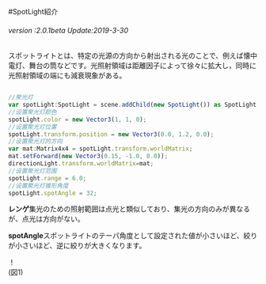 #SpotLight紹介

###### *version :2.0.1beta   Update:2019-3-30*

スポットライトとは、特定の光源の方向から射出される光のことで、例えば懐中電灯、舞台の筒などです。光照射領域は距離因子によって徐々に拡大し，同時に光照射領域の端にも減衰現象がある。


```typescript

//聚光灯
var spotLight:SpotLight = scene.addChild(new SpotLight()) as SpotLight;
//设置聚光灯颜色
spotLight.color = new Vector3(1, 1, 0);
//设置聚光灯位置
spotLight.transform.position = new Vector3(0.0, 1.2, 0.0);
//设置聚光灯的方向
var mat:Matrix4x4 = spotLight.transform.worldMatrix;
mat.setForward(new Vector3(0.15, -1.0, 0.0));
directionLight.transform.worldMatrix=mat;
//设置聚光灯范围
spotLight.range = 6.0;
//设置聚光灯锥形角度
spotLight.spotAngle = 32;
```


**レンゲ**集光のための照射範囲は点光と類似しており、集光の方向のみが異なるが、点光は方向がない。

**spotAngle**スポットライトのテーパ角度として設定された値が小さいほど、絞りが小さいほど、逆に絞りが大きくなります。

！[](img/1.png)<br/>(図1)

